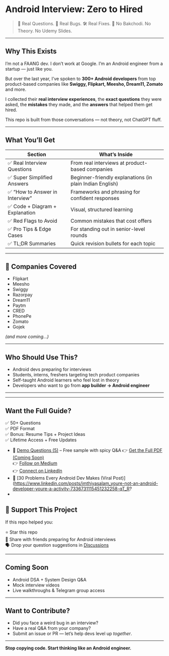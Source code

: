 

# Android Interview: Zero to Hired


> 💼 Real Questions. 🐛 Real Bugs. 🛠️ Real Fixes.
> 🚫 No Bakchodi. No Theory. No Udemy Slides.

---

##  Why This Exists

I’m not a FAANG dev. I don’t work at Google.
I’m an Android engineer from a startup — just like you.

But over the last year, I’ve spoken to **300+ Android developers** from top product-based companies like **Swiggy, Flipkart, Meesho, Dream11, Zomato** and more.

I collected their **real interview experiences**, the **exact questions** they were asked, the **mistakes** they made, and the **answers** that helped them get hired.

This repo is built from those conversations — not theory, not ChatGPT fluff.

---


##  What You’ll Get

|  Section |  What’s Inside |
|------------|------------------|
| ✅ Real Interview Questions | From real interviews at product-based companies |
| ✅ Super Simplified Answers | Beginner-friendly explanations (in plain Indian English) |
| ✅ “How to Answer in Interview” | Frameworks and phrasing for confident responses |
| ✅ Code + Diagram + Explanation | Visual, structured learning |
| ✅ Red Flags to Avoid | Common mistakes that cost offers |
| ✅ Pro Tips & Edge Cases | For standing out in senior-level rounds |
| ✅ TL;DR Summaries | Quick revision bullets for each topic |

---

## 🏢 Companies Covered

- Flipkart  
- Meesho  
- Swiggy  
- Razorpay  
- Dream11  
- Paytm  
- CRED  
- PhonePe  
- Zomato  
- Gojek  

*(and more coming...)*

---

##  Who Should Use This?

- Android devs preparing for interviews  
- Students, interns, freshers targeting tech product companies  
- Self-taught Android learners who feel lost in theory  
- Developers who want to go from **app builder → Android engineer**

---

---

##  Want the Full Guide?

✅ 50+ Questions  
✅ PDF Format  
✅ Bonus: Resume Tips + Project Ideas  
✅ Lifetime Access + Free Updates


* 📄 [Demo Questions (5)](./demo/) – Free sample with spicy Q\&A
👉 [Get the Full PDF (Coming Soon)](https://medium.com/@developerimthiyas)  
👉 [Follow on Medium](https://medium.com/@developerimthiyas)  
👉 [Connect on LinkedIn](https://www.linkedin.com/in/imthiyasalam)
* 🔗 [30 Problems Every Android Dev Makes (Viral Post)](https://www.linkedin.com/posts/imthiyasalam_youre-not-an-android-developer-youre-a-activity-7336731115451232258-qT_R?
* 


## 🤝 Support This Project

If this repo helped you:

⭐ Star this repo  
🔁 Share with friends preparing for Android interviews  
🗣️ Drop your question suggestions in [Discussions](https://github.com/YOUR_USERNAME/android-interview-zero-to-hired/discussions)

---


##  Coming Soon

- Android DSA + System Design Q&A  
- Mock interview videos  
- Live walkthroughs & Telegram group access  

---



##  Want to Contribute?

- Did you face a weird bug in an interview?
- Have a real Q\&A from your company?
- Submit an issue or PR — let’s help devs level up *together*.


---

**Stop copying code. Start thinking like an Android engineer.**
